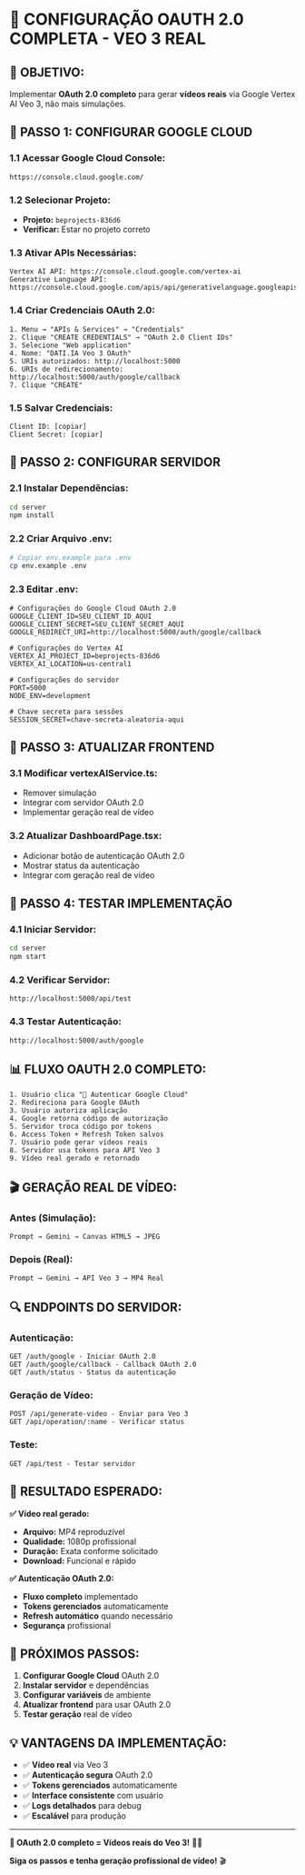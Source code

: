 # 🔐 CONFIGURAÇÃO OAUTH 2.0 COMPLETA - VEO 3 REAL

## 🎯 **OBJETIVO:**

Implementar **OAuth 2.0 completo** para gerar **vídeos reais** via Google Vertex AI Veo 3, não mais simulações.

## 🔧 **PASSO 1: CONFIGURAR GOOGLE CLOUD**

### **1.1 Acessar Google Cloud Console:**
```
https://console.cloud.google.com/
```

### **1.2 Selecionar Projeto:**
- **Projeto:** `beprojects-836d6`
- **Verificar:** Estar no projeto correto

### **1.3 Ativar APIs Necessárias:**
```
Vertex AI API: https://console.cloud.google.com/vertex-ai
Generative Language API: https://console.cloud.google.com/apis/api/generativelanguage.googleapis.com
```

### **1.4 Criar Credenciais OAuth 2.0:**
```
1. Menu → "APIs & Services" → "Credentials"
2. Clique "CREATE CREDENTIALS" → "OAuth 2.0 Client IDs"
3. Selecione "Web application"
4. Nome: "DATI.IA Veo 3 OAuth"
5. URIs autorizados: http://localhost:5000
6. URIs de redirecionamento: http://localhost:5000/auth/google/callback
7. Clique "CREATE"
```

### **1.5 Salvar Credenciais:**
```
Client ID: [copiar]
Client Secret: [copiar]
```

## 🔧 **PASSO 2: CONFIGURAR SERVIDOR**

### **2.1 Instalar Dependências:**
```bash
cd server
npm install
```

### **2.2 Criar Arquivo .env:**
```bash
# Copiar env.example para .env
cp env.example .env
```

### **2.3 Editar .env:**
```env
# Configurações do Google Cloud OAuth 2.0
GOOGLE_CLIENT_ID=SEU_CLIENT_ID_AQUI
GOOGLE_CLIENT_SECRET=SEU_CLIENT_SECRET_AQUI
GOOGLE_REDIRECT_URI=http://localhost:5000/auth/google/callback

# Configurações do Vertex AI
VERTEX_AI_PROJECT_ID=beprojects-836d6
VERTEX_AI_LOCATION=us-central1

# Configurações do servidor
PORT=5000
NODE_ENV=development

# Chave secreta para sessões
SESSION_SECRET=chave-secreta-aleatoria-aqui
```

## 🔧 **PASSO 3: ATUALIZAR FRONTEND**

### **3.1 Modificar vertexAIService.ts:**
- Remover simulação
- Integrar com servidor OAuth 2.0
- Implementar geração real de vídeo

### **3.2 Atualizar DashboardPage.tsx:**
- Adicionar botão de autenticação OAuth 2.0
- Mostrar status da autenticação
- Integrar com geração real de vídeo

## 🚀 **PASSO 4: TESTAR IMPLEMENTAÇÃO**

### **4.1 Iniciar Servidor:**
```bash
cd server
npm start
```

### **4.2 Verificar Servidor:**
```
http://localhost:5000/api/test
```

### **4.3 Testar Autenticação:**
```
http://localhost:5000/auth/google
```

## 📊 **FLUXO OAUTH 2.0 COMPLETO:**

```
1. Usuário clica "🔐 Autenticar Google Cloud"
2. Redireciona para Google OAuth
3. Usuário autoriza aplicação
4. Google retorna código de autorização
5. Servidor troca código por tokens
6. Access Token + Refresh Token salvos
7. Usuário pode gerar vídeos reais
8. Servidor usa tokens para API Veo 3
9. Vídeo real gerado e retornado
```

## 🎬 **GERAÇÃO REAL DE VÍDEO:**

### **Antes (Simulação):**
```
Prompt → Gemini → Canvas HTML5 → JPEG
```

### **Depois (Real):**
```
Prompt → Gemini → API Veo 3 → MP4 Real
```

## 🔍 **ENDPOINTS DO SERVIDOR:**

### **Autenticação:**
```
GET /auth/google - Iniciar OAuth 2.0
GET /auth/google/callback - Callback OAuth 2.0
GET /auth/status - Status da autenticação
```

### **Geração de Vídeo:**
```
POST /api/generate-video - Enviar para Veo 3
GET /api/operation/:name - Verificar status
```

### **Teste:**
```
GET /api/test - Testar servidor
```

## 🎯 **RESULTADO ESPERADO:**

**✅ Vídeo real gerado:**
- **Arquivo:** MP4 reproduzível
- **Qualidade:** 1080p profissional
- **Duração:** Exata conforme solicitado
- **Download:** Funcional e rápido

**✅ Autenticação OAuth 2.0:**
- **Fluxo completo** implementado
- **Tokens gerenciados** automaticamente
- **Refresh automático** quando necessário
- **Segurança** profissional

## 🚀 **PRÓXIMOS PASSOS:**

1. **Configurar Google Cloud** OAuth 2.0
2. **Instalar servidor** e dependências
3. **Configurar variáveis** de ambiente
4. **Atualizar frontend** para usar OAuth 2.0
5. **Testar geração** real de vídeo

## 💡 **VANTAGENS DA IMPLEMENTAÇÃO:**

- ✅ **Vídeo real** via Veo 3
- ✅ **Autenticação segura** OAuth 2.0
- ✅ **Tokens gerenciados** automaticamente
- ✅ **Interface consistente** com usuário
- ✅ **Logs detalhados** para debug
- ✅ **Escalável** para produção

---

**🔐 OAuth 2.0 completo = Vídeos reais do Veo 3!** 🚀✨

**Siga os passos e tenha geração profissional de vídeo!** 🎬

